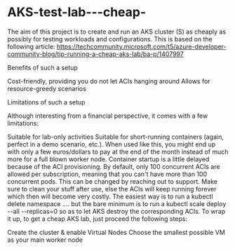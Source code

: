 # AKS-test-lab---cheap-
The aim of this project is to create and run an AKS cluster (S) as cheaply as possibly for testing workloads and configurations. This is based on the following article: 
https://techcommunity.microsoft.com/t5/azure-developer-community-blog/tip-running-a-cheap-aks-lab/ba-p/1407997

Benefits of such a setup

Cost-friendly, providing you do not let ACIs hanging around
Allows for resource-greedy scenarios 
 

Limitations of such a setup

 

Although interesting from a financial perspective, it comes with a few limitations:


Suitable for lab-only activities
Suitable for short-running containers (again, perfect in a demo scenario, etc.). When used like this, you might end up with only a few euros/dollars to pay at the end of the month instead of much more for a full blown worker node.
Container startup is a little delayed because of the ACI provisioning.
By default, only 100 concurrent ACIs are allowed per subscription, meaning that you can't have more than 100 concurrent pods. This can be changed by reaching out to support.
Make sure to clean your stuff after use, else the ACIs will keep running forever which then will become very costly. The easiest way is to run a kubectl delete namespace .... but the bare minimum is to run a kubectl scale deploy --all --replicas=0 so as to let AKS destroy the corresponding ACIs. 
To wrap it up, to get a cheap AKS lab, just proceed the following steps:

Create the cluster & enable Virtual Nodes
Choose the smallest possible VM as your main worker node
